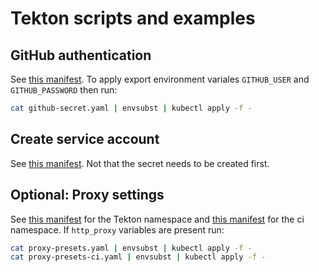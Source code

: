 # Tekton scripts and examples

## GitHub authentication
See [this manifest](github-secret.yaml). To apply export environment variales `GITHUB_USER` and `GITHUB_PASSWORD` then run:

```bash
cat github-secret.yaml | envsubst | kubectl apply -f -
```

## Create service account
See [this manifest](serviceaccount.yaml). Not that the secret needs to be created first.

## Optional: Proxy settings
See [this manifest](proxy-presets.yaml) for the Tekton namespace and [this manifest](proxy-presets-ci.yaml) for the ci namespace. If `http_proxy` variables are present run:

```bash
cat proxy-presets.yaml | envsubst | kubectl apply -f -
cat proxy-presets-ci.yaml | envsubst | kubectl apply -f -
```